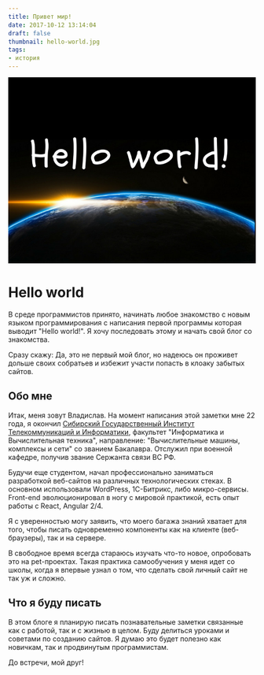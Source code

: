 ```yaml
---
title: Привет мир!
date: 2017-10-12 13:14:04
draft: false
thumbnail: hello-world.jpg
tags:
- история
---
```


![](hello-world.jpg)

# Hello world

В среде программистов принято, начинать любое знакомство с новым языком программирования с написания
первой программы которая выводит "Hello world!". Я хочу последовать этому и начать свой блог со
знакомства.

Сразу скажу: Да, это не первый мой блог, но надеюсь он проживет дольше своих собратьев и избежит
участи попасть в клоаку забытых сайтов.

## Обо мне

Итак, меня зовут Владислав. На момент написания этой заметки мне 22 года, я окончил
[Сибирский Государственный Институт Телекоммуникаций и Информатики](http://sibsutis.ru), факультет
"Информатика и Вычислительная техника", направление: "Вычислительные машины, комплексы и сети" со
званием Бакалавра. Отслужил при военной кафедре, получив звание Сержанта связи ВС РФ.

Будучи еще студентом, начал профессионально заниматься разработкой веб-сайтов на различных
технологических стеках. В основном использовали WordPress, 1C-Битрикс, либо микро-сервисы. Front-end
эволюционировал в ногу с мировой практикой, есть опыт работы с React, Angular 2/4.

Я с уверенностью могу заявить, что моего багажа знаний хватает для того, чтобы писать одновременно
компоненты как на клиенте (веб-браузеры), так и на сервере.

В свободное время всегда стараюсь изучать что-то новое, опробовать это на pet-проектах. Такая
практика самообучения у меня идет со школы, когда я впервые узнал о том, что сделать свой личный
сайт не так уж и сложно.

## Что я буду писать

В этом блоге я планирую писать познавательные заметки связанные как с работой, так и с жизнью в
целом. Буду делиться уроками и советами по созданию сайтов. Я думаю это будет полезно как новичкам,
так и продвинутым программистам.

До встречи, мой друг!
